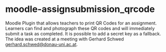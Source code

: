 # moodle-assignsubmission_qrcode
Moodle Plugin that allows teachers to print QR Codes for an assignment. Learners can find and photograph these QR codes and will immediately submit a task as completed. It is possible to add a secret key as a fallback.
The idea was created at a meeting with Gerhard Schwed <gerhard.schwed@donau-uni.ac.at>.
